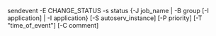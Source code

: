 sendevent -E CHANGE_STATUS -s status {-J job_name | -B group [-I application] | -I application} [-S autoserv_instance] [-P priority] [-T "time_of_event"] [-C comment]
